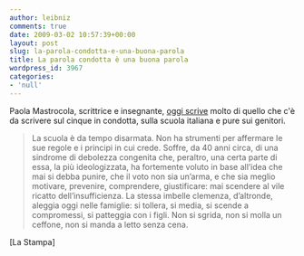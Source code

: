 ```yaml
---
author: leibniz
comments: true
date: 2009-03-02 10:57:39+00:00
layout: post
slug: la-parola-condotta-e-una-buona-parola
title: La parola condotta è una buona parola
wordpress_id: 3967
categories:
- 'null'
---
```


Paola Mastrocola, scrittrice e insegnante, [oggi scrive](http://www.lastampa.it/_web/cmstp/tmplRubriche/editoriali/gEditoriali.asp?ID_blog=25&ID_articolo=5661&ID_sezione=&sezione=) molto di quello che c'è da scrivere sul cinque in condotta, sulla scuola italiana e pure sui genitori.


> La scuola è da tempo disarmata. Non ha strumenti per affermare le sue regole e i principi in cui crede. Soffre, da 40 anni circa, di una sindrome di debolezza congenita che, peraltro, una certa parte di essa, la più ideologizzata, ha fortemente voluto in base all’idea che mai si debba punire, che il voto non sia un’arma, e che sia meglio motivare, prevenire, comprendere, giustificare: mai scendere al vile ricatto dell’insufficienza. La stessa imbelle clemenza, d’altronde, aleggia oggi nelle famiglie: si tollera, si media, si scende a compromessi, si patteggia con i figli. Non si sgrida, non si molla un ceffone, non si manda a letto senza cena.


[La Stampa]
